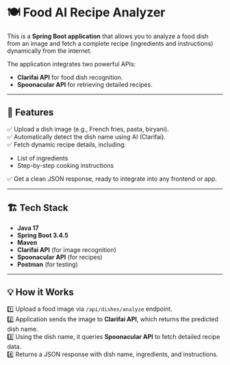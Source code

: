 # 🍽️ Food AI Recipe Analyzer

This is a **Spring Boot application** that allows you to analyze a food dish from an image and fetch a complete recipe (ingredients and instructions) dynamically from the internet.  

The application integrates two powerful APIs:
- **Clarifai API** for food dish recognition.
- **Spoonacular API** for retrieving detailed recipes.

---

## 🚀 Features

✅ Upload a dish image (e.g., French fries, pasta, biryani).  
✅ Automatically detect the dish name using AI (Clarifai).  
✅ Fetch dynamic recipe details, including:
- List of ingredients
- Step-by-step cooking instructions

✅ Get a clean JSON response, ready to integrate into any frontend or app.

---

## 🏗️ Tech Stack

- **Java 17**
- **Spring Boot 3.4.5**
- **Maven**
- **Clarifai API** (for image recognition)
- **Spoonacular API** (for recipes)
- **Postman** (for testing)

---

## 💡 How it Works

1️⃣ Upload a food image via `/api/dishes/analyze` endpoint.  
2️⃣ Application sends the image to **Clarifai API**, which returns the predicted dish name.  
3️⃣ Using the dish name, it queries **Spoonacular API** to fetch detailed recipe data.  
4️⃣ Returns a JSON response with dish name, ingredients, and instructions.

